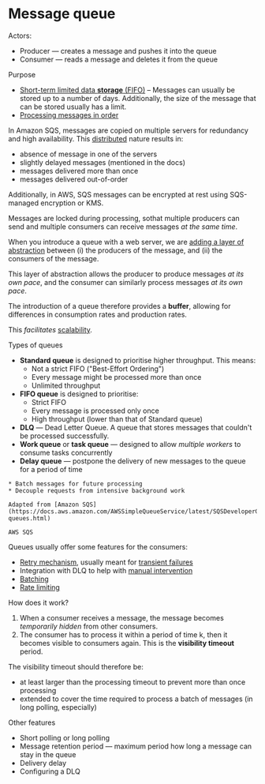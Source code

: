 # Message queue

Actors:
* Producer — creates a message and pushes it into the queue
* Consumer — reads a message and deletes it from the queue

Purpose
* [Short-term limited data **storage** (FIFO)](../core-functionalities/data-storage.md) – Messages can usually be stored up to a number of days. Additionally, the size of the message that can be stored usually has a limit. 
* [Processing messages in order](../core-functionalities/concurrency-control.md)

In Amazon SQS, messages are copied on multiple servers for redundancy and high availability. This [distributed](../strategies/distributed.md) nature results in:
* absence of message in one of the servers
* slightly delayed messages (mentioned in the docs)
* messages delivered more than once
* messages delivered out-of-order

Additionally, in AWS, SQS messages can be encrypted at rest using SQS-managed encryption or KMS.

Messages are locked during processing, sothat multiple producers can send and multiple consumers can receive messages _at the same time_.

When you introduce a queue with a web server, we are [adding a layer of abstraction](../strategies/adding-layer-of-abstraction.md) between (i) the producers of the message, and (ii) the consumers of the message. 

This layer of abstraction allows the producer to produce messages _at its own pace_, and the consumer can similarly process messages _at its own pace_.

The introduction of a queue therefore provides a **buffer**, allowing for differences in consumption rates and production rates.

This _facilitates_ [scalability](../goals/scalability.md).

Types of queues

* **Standard queue** is designed to prioritise higher throughput. This means:
  * Not a strict FIFO ("Best-Effort Ordering")
  * Every message might be processed more than once
  * Unlimited throughput
* **FIFO queue** is designed to prioritise:
  * Strict FIFO
  * Every message is processed only once
  * High throughput (lower than that of Standard queue)
* **DLQ** — Dead Letter Queue. A queue that stores messages that couldn't be processed successfully.
* **Work queue** or **task queue** — designed to allow _multiple workers_ to consume tasks concurrently
* **Delay queue** — postpone the delivery of new messages to the queue for a period of time

~~~admonish example title="Applications"
* Batch messages for future processing
* Decouple requests from intensive background work

Adapted from [Amazon SQS](https://docs.aws.amazon.com/AWSSimpleQueueService/latest/SQSDeveloperGuide/standard-queues.html)
~~~

~~~admonish example
AWS SQS
~~~

Queues usually offer some features for the consumers:
- [Retry mechanism](../strategies/retry-mechanism.md), usually meant for [transient failures](../failures.md)
- Integration with DLQ to help with [manual intervention](../strategies/manual-intervention.md)
- [Batching](../strategies/batching.md)
- [Rate limiting](../strategies/rate-limiting.md)

How does it work?
1. When a consumer receives a message, the message becomes _temporarily hidden_ from other consumers.
2. The consumer has to process it within a period of time k, then it becomes visible to consumers again. This is the **visibility timeout** period.

The visibility timeout should therefore be:
* at least larger than the processing timeout to prevent more than once processing
* extended to cover the time required to process a batch of messages (in long polling, especially)

Other features
* Short polling or long polling
* Message retention period — maximum period how long a message can stay in the queue
* Delivery delay
* Configuring a DLQ

